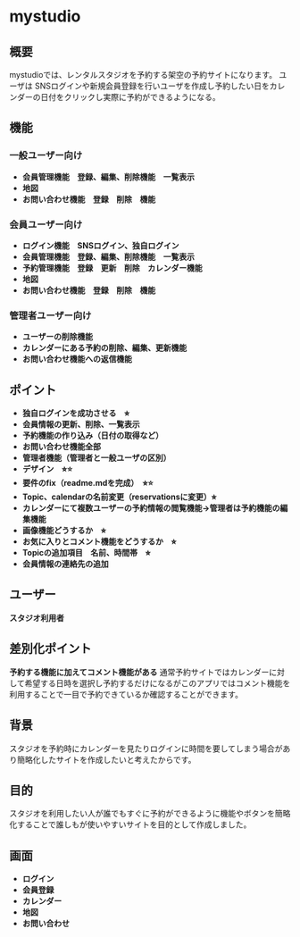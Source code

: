 # mystudio
## 概要
mystudioでは、レンタルスタジオを予約する架空の予約サイトになります。
ユーザは SNSログインや新規会員登録を行いユーザを作成し予約したい日をカレンダーの日付をクリックし実際に予約ができるようになる。
## 機能
### 一般ユーザー向け
- **会員管理機能　登録、編集、削除機能　一覧表示**
- **地図**
- **お問い合わせ機能　登録　削除　機能**
### 会員ユーザー向け
 - **ログイン機能　SNSログイン、独自ログイン**
 - **会員管理機能　登録、編集、削除機能　一覧表示**
 - **予約管理機能　登録　更新　削除　カレンダー機能**
 - **地図**
 - **お問い合わせ機能　登録　削除　機能**
### 管理者ユーザー向け
 - **ユーザーの削除機能**
 - **カレンダーにある予約の削除、編集、更新機能**
 - **お問い合わせ機能への返信機能**

## ポイント
- **独自ログインを成功させる　⭐︎**
- **会員情報の更新、削除、一覧表示**
- **予約機能の作り込み（日付の取得など）**
- **お問い合わせ機能全部**
- **管理者機能（管理者と一般ユーザの区別）**
- **デザイン　⭐︎⭐️**
- **要件のfix（readme.mdを完成）　⭐︎⭐️**
- **Topic、calendarの名前変更（reservationsに変更）⭐︎**
- **カレンダーにて複数ユーザーの予約情報の閲覧機能→管理者は予約機能の編集機能**
- **画像機能どうするか　⭐︎**
- **お気に入りとコメント機能をどうするか　⭐︎**
- **Topicの追加項目　名前、時間帯　⭐︎**
- **会員情報の連絡先の追加**


## ユーザー
**スタジオ利用者**

## 差別化ポイント
**予約する機能に加えてコメント機能がある**
通常予約サイトではカレンダーに対して希望する日時を選択し予約するだけになるがこのアプリではコメント機能を利用することで一目で予約できているか確認することができます。

## 背景
スタジオを予約時にカレンダーを見たりログインに時間を要してしまう場合があり簡略化したサイトを作成したいと考えたからです。
## 目的
スタジオを利用したい人が誰でもすぐに予約ができるように機能やボタンを簡略化することで誰しもが使いやすいサイトを目的として作成しました。
## 画面
- **ログイン**
- **会員登録**
- **カレンダー**
- **地図**
- **お問い合わせ**

